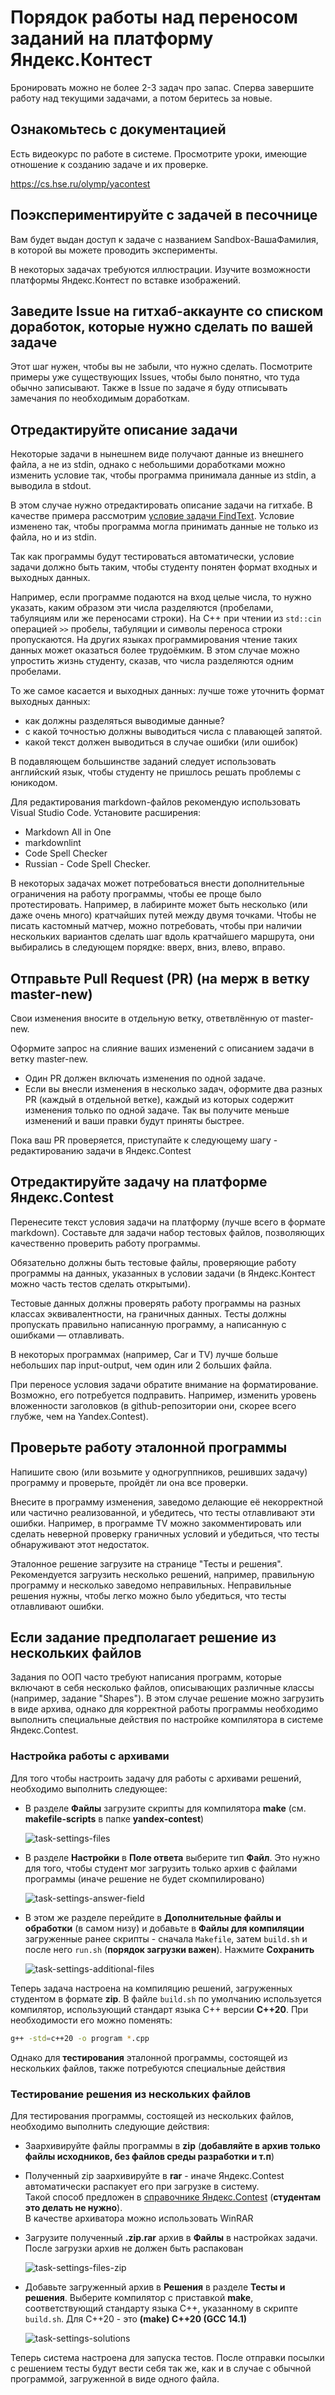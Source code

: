 # Порядок работы над переносом заданий на платформу Яндекс.Контест

Бронировать можно не более 2-3 задач про запас.
Сперва завершите работу над текущими задачами, а потом беритесь за новые.

## Ознакомьтесь с документацией

Есть видеокурс по работе в системе. Просмотрите уроки, имеющие отношение к созданию задаче и их проверке.

<https://cs.hse.ru/olymp/yacontest>

## Поэкспериментируйте с задачей в песочнице

Вам будет выдан доступ к задаче с названием Sandbox-ВашаФамилия, в которой вы можете проводить эксперименты.

В некоторых задачах требуются иллюстрации. Изучите возможности платформы Яндекс.Контест по вставке изображений.

## Заведите Issue на гитхаб-аккаунте со списком доработок, которые нужно сделать по вашей задаче

Этот шаг нужен, чтобы вы не забыли, что нужно сделать.
Посмотрите примеры уже существующих Issues, чтобы было понятно, что туда обычно записывают.
Также в Issue по задаче я буду отписывать замечания по необходимым доработкам.

## Отредактируйте описание задачи

Некоторые задачи в нынешнем виде получают данные из внешнего файла, а не из stdin,
однако с небольшими доработками можно изменить условие так, чтобы 
программа принимала данные из stdin, а выводила в stdout.

В этом случае нужно отредактировать описание задачи на гитхабе.
В качестве примера рассмотрим [условие задачи FindText](example1.md).
Условие изменено так, чтобы программа могла принимать данные не только из файла, но и из stdin.

Так как программы будут тестироваться автоматически, условие задачи должно быть таким, чтобы студенту понятен формат входных и выходных данных.

Например, если программе подаются на вход целые числа, то нужно указать, каким образом эти числа разделяются (пробелами, табуляциям или же переносами строки).
На C++ при чтении из `std::cin` операцией `>>` пробелы, табуляции и символы переноса строки пропускаются.
На других языках программирования чтение таких данных может оказаться более трудоёмким.
В этом случае можно упростить жизнь студенту, сказав, что числа разделяются одним пробелами.

То же самое касается и выходных данных: лучше тоже уточнить формат выходных данных:

- как должны разделяться выводимые данные?
- с какой точностью должны выводиться числа с плавающей запятой.
- какой текст должен выводиться в случае ошибки (или ошибок)

В подавляющем большинстве заданий следует использовать английский язык, чтобы студенту не пришлось решать проблемы с юникодом.

Для редактирования markdown-файлов рекомендую использовать Visual Studio Code. Установите расширения:

- Markdown All in One
- markdownlint
- Code Spell Checker
- Russian - Code Spell Checker.

В некоторых задачах может потребоваться внести дополнительные ограничения на работу программы, чтобы ее проще было протестировать.
Например, в лабиринте может быть несколько (или даже очень много) кратчайших путей между двумя точками.
Чтобы не писать кастомный матчер, можно потребовать, чтобы при наличии нескольких вариантов сделать шаг вдоль кратчайшего маршрута, они выбирались в следующем порядке: вверх, вниз, влево, вправо.

## Отправьте Pull Request (PR) (на мерж в ветку master-new)

Свои изменения вносите в отдельную ветку, ответвлённую от master-new.

Оформите запрос на слияние ваших изменений c описанием задачи в ветку master-new.

- Один PR должен включать изменения по одной задаче.
- Если вы внесли изменения в несколько задач, оформите два разных PR (каждый в отдельной ветке), каждый из которых содержит изменения только по одной задаче.
  Так вы получите меньше изменений и ваши правки будут приняты быстрее.

Пока ваш PR проверяется, приступайте к следующему шагу - редактированию задачи в Яндекс.Contest

## Отредактируйте задачу на платформе Яндекс.Contest

Перенесите текст условия задачи на платформу (лучше всего в формате markdown). Составьте для задачи набор тестовых файлов, позволяющих качественно проверить работу программы.

Обязательно должны быть тестовые файлы, проверяющие работу программы на данных, указанных в условии задачи (в Яндекс.Контест можно часть тестов сделать открытыми).

Тестовые данных должны проверять работу программы на разных классах эквивалентности, на граничных данных. Тесты должны пропускать правильно написанную программу, а написанную с ошибками — отлавливать.

В некоторых программах (например, Car и TV) лучше больше небольших пар input-output, чем один или 2 больших файла.

При переносе условия задачи обратите внимание на форматирование. Возможно, его потребуется подправить. Например, изменить уровень вложенности заголовков (в github-репозитории они, скорее всего глубже, чем на Yandex.Contest).

## Проверьте работу эталонной программы

Напишите свою (или возьмите у одногруппников, решивших задачу) программу и проверьте, пройдёт ли она все проверки.

Внесите в программу изменения, заведомо делающие её некорректной или частично реализованной, и убедитесь, что тесты отлавливают эти ошибки.
Например, в программе TV можно закомментировать или сделать неверной проверку граничных условий и убедиться, что тесты обнаруживают этот недостаток.

Эталонное решение загрузите на странице "Тесты и решения".
Рекомендуется загрузить несколько решений, например, правильную программу и несколько заведомо неправильных.
Неправильные решения нужны, чтобы легко можно было убедиться, что тесты отлавливают ошибки.

## Если задание предполагает решение из нескольких файлов

Задания по ООП часто требуют написания программ, которые включают в себя несколько файлов,
описывающих различные классы (например, задание "Shapes").
В этом случае решение можно загрузить в виде архива, однако для корректной работы программы
необходимо выполнить специальные действия по настройке компилятора в системе Яндекс.Contest.

### Настройка работы с архивами

Для того чтобы настроить задачу для работы с архивами решений, необходимо выполнить следующее:

- В разделе **Файлы** загрузите скрипты для компилятора **make** (см. **makefile-scripts** в папке **yandex-contest**)

  ![task-settings-files](images/task-settings-files.png)

- В разделе **Настройки** в **Поле ответа** выберите тип **Файл**.
  Это нужно для того, чтобы студент мог загрузить только архив с файлами программы (иначе решение не будет скомпилировано)
  
  ![task-settings-answer-field](images/task-settings-answer-field.png)

- В этом же разделе перейдите в **Дополнительные файлы и обработки** (в самом низу)
 и добавьте в **Файлы для компиляции** загруженные ранее скрипты - сначала `Makefile`,
 затем `build.sh` и после него `run.sh` (**порядок загрузки важен**). Нажмите **Сохранить**

  ![task-settings-additional-files](images/task-settings-additional-files.png)

Теперь задача настроена на компиляцию решений, загруженных студентом в формате **zip**. 
В файле `build.sh` по умолчанию используется компилятор, использующий стандарт языка C++ версии **C++20**. 
При необходимости его можно поменять:

```bash
g++ -std=c++20 -o program *.cpp
```

Однако для **тестирования** эталонной программы, состоящей из нескольких файлов, также потребуются специальные действия

### Тестирование решения из нескольких файлов

Для тестирования программы, состоящей из нескольких файлов, необходимо выполнить следующие действия:

- Заархивируйте файлы программы в **zip** (**добавляйте в архив только файлы исходников, без файлов среды разработки и т.п**)
- Полученный zip заархивируйте в **rar** - иначе Яндекс.Contest автоматически распакует его при загрузке в систему.  
  Такой способ предложен в [справочнике Яндекс.Contest](https://admin.contest.yandex.ru/docs/ru/problem/files#load) (**студентам это делать не нужно**).  
  В качестве архиватора можно использовать WinRAR
- Загрузите полученный **.zip.rar** архив в **Файлы** в настройках задачи. После загрузки архив не должен быть распакован
  
  ![task-settings-files-zip](images/task-settings-files-zip.png)

- Добавьте загруженный архив в **Решения** в разделе **Тесты и решения**.
Выберите компилятор с приставкой **make**, соответствующий стандарту языка C++, указанному в скрипте `build.sh`.
Для C++20 - это **(make) C++20 (GCC 14.1)**

  ![task-settings-solutions](images/task-settings-solutions.png)

Теперь система настроена для запуска тестов. После отправки посылки с решением тесты будут вести себя так же,
как и в случае с обычной программой, загруженной в виде одного файла.
